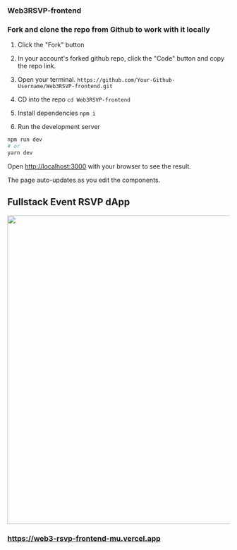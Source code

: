 ### Web3RSVP-frontend

### Fork and clone the repo from Github to work with it locally

1. Click the "Fork" button

2. In your account's forked github repo, click the "Code" button and copy the repo link.

3. Open your terminal. `https://github.com/Your-Github-Username/Web3RSVP-frontend.git`

4. CD into the repo `cd Web3RSVP-frontend`

5. Install dependencies `npm i`

6. Run the development server

```bash
npm run dev
# or
yarn dev
```

Open [http://localhost:3000](http://localhost:3000) with your browser to see the result.

The page auto-updates as you edit the components.

## Fullstack Event RSVP dApp

<img width="700" src="https://user-images.githubusercontent.com/56278409/182893785-c998cd5d-3595-412e-acdb-7130e54365ca.png">

### https://web3-rsvp-frontend-mu.vercel.app

